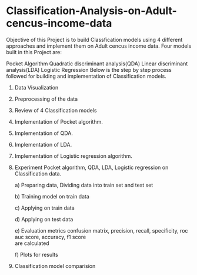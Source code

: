 # Classification-Analysis-on-Adult-cencus-income-data

Objective of this Project is to build Classfication models using 4 different approaches and implement them on Adult cencus income data. Four models built in this Project are:

Pocket Algorithm
Quadratic discriminant analysis(QDA)
Linear discriminant analysis(LDA)
Logistic Regression
Below is the step by step process followed for building and implementation of Classification models.

1) Data Visualization

2) Preprocessing of the data

3) Review of 4 Classification models

4) Implementation of Pocket algorithm.

5) Implementation of QDA.

6) Implementation of LDA.

7) Implementation of Logistic regression algorithm.

8) Experiment Pocket algorithm, QDA, LDA, Logistic regression on Classification data.

      a) Preparing data, Dividing data into train set and test set
      
      b) Training model on train data
      
      c) Applying on train data 
      
      d) Applying on test data
      
      e) Evaluation metrics confusion matrix, precision, recall, specificity, roc auc score, accuracy, f1 score   
         are calculated
      
      f) Plots for results
      
9) Classification model comparision
